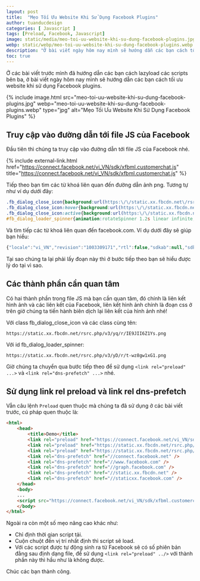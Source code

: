 ```yaml
---
layout: post
title:  "Mẹo Tối Ưu Website Khi Sử Dụng Facebook Plugins"
author: tuanducdesign
categories: [ Javascript ]
tags: [Preload, Facebook, Javascript]
image: static/media/meo-toi-uu-website-khi-su-dung-facebook-plugins.jpg
webp: static/webp/meo-toi-uu-website-khi-su-dung-facebook-plugins.webp
description: "Ở bài viết ngày hôm nay mình sẽ hướng dẫn các bạn cách tối ưu website khi sử dụng Facebook plugins."
toc: true
---
```


Ở các bài viết trước mình đã hướng dẫn các bạn cách lazyload các scripts bên ba, ở bài viết ngày hôm nay mình sẽ hướng dẫn các bạn cách tối ưu website khi sử dụng Facebook plugins.

{% include image.html src="meo-toi-uu-website-khi-su-dung-facebook-plugins.jpg" webp="meo-toi-uu-website-khi-su-dung-facebook-plugins.webp" type="jpg" alt="Mẹo Tối Ưu Website Khi Sử Dụng Facebook Plugins" %}

## Truy cập vào đường dẫn tới file JS của Facebook

Đầu tiên thì chúng ta truy cập vào đường dẫn tới file JS của Facebook nhé.

{% include external-link.html href="https://connect.facebook.net/vi_VN/sdk/xfbml.customerchat.js" title="https://connect.facebook.net/vi_VN/sdk/xfbml.customerchat.js" %}

Tiếp theo bạn tìm các từ khoá liên quan đến đường dẫn ảnh png. Tương tự như ví dụ dưới đây:

```css
.fb_dialog_close_icon{background:url(https:\/\/static.xx.fbcdn.net\/rsrc.php\/v3\/yq\/r\/IE9JII6Z1Ys.png) no-repeat scroll 0 0 transparent;cursor:pointer;display:block;height:15px;position:absolute;right:18px;top:17px;width:15px}
.fb_dialog_close_icon:hover{background:url(https:\/\/static.xx.fbcdn.net\/rsrc.php\/v3\/yq\/r\/IE9JII6Z1Ys.png) no-repeat scroll 0 -15px transparent}
.fb_dialog_close_icon:active{background:url(https:\/\/static.xx.fbcdn.net\/rsrc.php\/v3\/yq\/r\/IE9JII6Z1Ys.png) no-repeat scroll 0 -30px transparent}
#fb_dialog_loader_spinner{animation:rotateSpinner 1.2s linear infinite;background-color:transparent;background-image:url(https:\/\/static.xx.fbcdn.net\/rsrc.php\/v3\/yD\/r\/t-wz8gw1xG1.png);
```

Và tìm tiếp các từ khoá liên quan đến facebook.com. Ví dụ dưới đây sẽ giúp bạn hiểu:

```js
{"locale":"vi_VN","revision":"1003309171","rtl":false,"sdkab":null,"sdkns":"FB","sdkurl":"https:\/\/connect.facebook.net\/vi_VN\/sdk\/xfbml.customerchat.js"});__d("UrlMapConfig",[],{"www":"www.facebook.com","m":"m.facebook.com","business":"business.facebook.com","api":"api.facebook.com","api_read":"api-read.facebook.com","graph":"graph.facebook.com","an":"an.facebook.com","fbcdn":"static.xx.fbcdn.net","cdn":"staticxx.facebook.com","graph_facebook":"graph.facebook.com","graph_gaming":"graph.fb.gg","graph_instagram":"graph.instagram.com"});__d("JSSDKConfig",[],{"features":{"allow_non_canvas_app_events":false,"error_handling":{"rate":4},"e2e_ping_tracking":{"rate":0.1},"xd_timeout":{"rate":1,"value":60000},"use_bundle":false,"should_log_response_error":true,"popup_blocker_scribe_logging":{"rate":100},"https_only_enforce_starting":2538809200000,"https_only_learn_more":"https:\/\/developers.facebook.com\/blog\/post\/2018\/06\/08\/enforce-https-facebook-login\/","https_only_scribe_logging":{"rate":1},"log_perf":{"rate":0.001},"use_x_xd":{"rate":100},"cache_auth_response":{"rate":0}
```

Tại sao chúng ta lại phải lấy đoạn này thì ở bước tiếp theo bạn sẽ hiểu được lý do tại vì sao.

## Các thành phần cần quan tâm

Có hai thành phần trong file JS mà bạn cần quan tâm, đó chính là liên kết hình ảnh và các liên kết của Facebook, liên kết hình ảnh chính là đoạn css ở trên giờ chúng ta tiến hành biên dịch lại liên kết của hình ảnh nhé!

Với class fb_dialog_close_icon và các class cùng tên:

```text
https://static.xx.fbcdn.net/rsrc.php/v3/yq/r/IE9JII6Z1Ys.png
```

Với id fb_dialog_loader_spinner:

```text
https://static.xx.fbcdn.net/rsrc.php/v3/yD/r/t-wz8gw1xG1.png
```

Giờ chúng ta chuyển qua bước tiếp theo để sử dụng ```<link rel="preload" ...>``` và ```<link rel="dns-prefetch" ...>``` nhé.

## Sử dụng link rel preload và link rel dns-prefetch

Vẫn câu lệnh ```Preload``` quen thuộc mà chúng ta đã sử dụng ở các bài viết trước, cú pháp quen thuộc là:

```html
<html>
    <head>
        <title>Demo</title>
        <link rel="preload" href="https://connect.facebook.net/vi_VN/sdk/xfbml.customerchat.js" as="script" />
        <link rel="preload" href="https://static.xx.fbcdn.net/rsrc.php/v3/yq/r/IE9JII6Z1Ys.png" as="image" />
        <link rel="preload" href="https://static.xx.fbcdn.net/rsrc.php/v3/yD/r/t-wz8gw1xG1.png" as="image" />
        <link rel="dns-prefetch" href="//connect.facebook.net" />
        <link rel="dns-prefetch" href="//www.facebook.com" />
        <link rel="dns-prefetch" href="//graph.facebook.com" />
        <link rel="dns-prefetch" href="//static.xx.fbcdn.net" />
        <link rel="dns-prefetch" href="//staticxx.facebook.com" />
    </head>
    <body>
    ...
    <script src="https://connect.facebook.net/vi_VN/sdk/xfbml.customerchat.js" async="1"></script>
    </body>
</html>
```

Ngoài ra còn một số mẹo nâng cao khác như:

- Chỉ định thời gian script tải.
- Cuộn chuột đến vị trí nhất định thì script sẽ load.
- Với các script được tự động sinh ra từ Facebook sẽ có số phiên bản đằng sau định dạng file, để sử dụng ```<link rel="preload" ../>``` với thành phần này thì hầu như là không được.

Chúc các bạn thành công.
